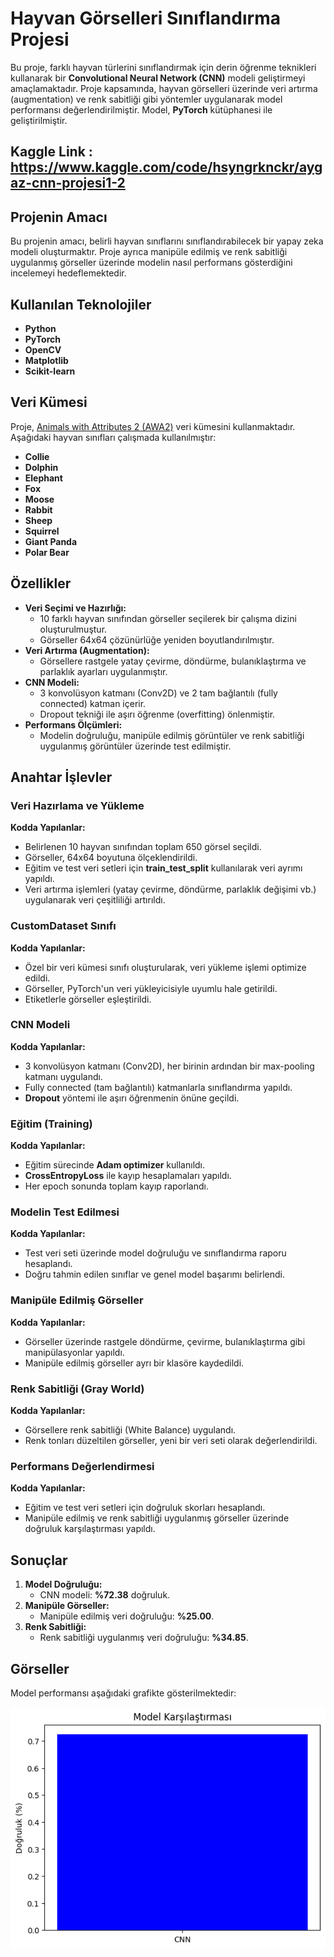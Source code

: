 # Hayvan Görselleri Sınıflandırma Projesi

Bu proje, farklı hayvan türlerini sınıflandırmak için derin öğrenme teknikleri kullanarak bir **Convolutional Neural Network (CNN)** modeli geliştirmeyi amaçlamaktadır. Proje kapsamında, hayvan görselleri üzerinde veri artırma (augmentation) ve renk sabitliği gibi yöntemler uygulanarak model performansı değerlendirilmiştir. Model, **PyTorch** kütüphanesi ile geliştirilmiştir.

## Kaggle Link : https://www.kaggle.com/code/hsyngrknckr/aygaz-cnn-projesi1-2

## Projenin Amacı

Bu projenin amacı, belirli hayvan sınıflarını sınıflandırabilecek bir yapay zeka modeli oluşturmaktır. Proje ayrıca manipüle edilmiş ve renk sabitliği uygulanmış görseller üzerinde modelin nasıl performans gösterdiğini incelemeyi hedeflemektedir.

## Kullanılan Teknolojiler

- **Python**
- **PyTorch**
- **OpenCV**
- **Matplotlib**
- **Scikit-learn**

## Veri Kümesi

Proje, [Animals with Attributes 2 (AWA2)](https://cvml.ist.ac.at/AwA2/) veri kümesini kullanmaktadır. Aşağıdaki hayvan sınıfları çalışmada kullanılmıştır:

- **Collie**
- **Dolphin**
- **Elephant**
- **Fox**
- **Moose**
- **Rabbit**
- **Sheep**
- **Squirrel**
- **Giant Panda**
- **Polar Bear**

## Özellikler

- **Veri Seçimi ve Hazırlığı:**
  - 10 farklı hayvan sınıfından görseller seçilerek bir çalışma dizini oluşturulmuştur.
  - Görseller 64x64 çözünürlüğe yeniden boyutlandırılmıştır.
- **Veri Artırma (Augmentation):**
  - Görsellere rastgele yatay çevirme, döndürme, bulanıklaştırma ve parlaklık ayarları uygulanmıştır.
- **CNN Modeli:**
  - 3 konvolüsyon katmanı (Conv2D) ve 2 tam bağlantılı (fully connected) katman içerir.
  - Dropout tekniği ile aşırı öğrenme (overfitting) önlenmiştir.
- **Performans Ölçümleri:**
  - Modelin doğruluğu, manipüle edilmiş görüntüler ve renk sabitliği uygulanmış görüntüler üzerinde test edilmiştir.
 
## Anahtar İşlevler

### Veri Hazırlama ve Yükleme
**Kodda Yapılanlar:**
- Belirlenen 10 hayvan sınıfından toplam 650 görsel seçildi.
- Görseller, 64x64 boyutuna ölçeklendirildi.
- Eğitim ve test veri setleri için **train_test_split** kullanılarak veri ayrımı yapıldı.
- Veri artırma işlemleri (yatay çevirme, döndürme, parlaklık değişimi vb.) uygulanarak veri çeşitliliği artırıldı.

### CustomDataset Sınıfı
**Kodda Yapılanlar:**
- Özel bir veri kümesi sınıfı oluşturularak, veri yükleme işlemi optimize edildi.
- Görseller, PyTorch'un veri yükleyicisiyle uyumlu hale getirildi.
- Etiketlerle görseller eşleştirildi.

### CNN Modeli
**Kodda Yapılanlar:**
- 3 konvolüsyon katmanı (Conv2D), her birinin ardından bir max-pooling katmanı uygulandı.
- Fully connected (tam bağlantılı) katmanlarla sınıflandırma yapıldı.
- **Dropout** yöntemi ile aşırı öğrenmenin önüne geçildi.

### Eğitim (Training)
**Kodda Yapılanlar:**
- Eğitim sürecinde **Adam optimizer** kullanıldı.
- **CrossEntropyLoss** ile kayıp hesaplamaları yapıldı.
- Her epoch sonunda toplam kayıp raporlandı.

### Modelin Test Edilmesi
**Kodda Yapılanlar:**
- Test veri seti üzerinde model doğruluğu ve sınıflandırma raporu hesaplandı.
- Doğru tahmin edilen sınıflar ve genel model başarımı belirlendi.

### Manipüle Edilmiş Görseller
**Kodda Yapılanlar:**
- Görseller üzerinde rastgele döndürme, çevirme, bulanıklaştırma gibi manipülasyonlar yapıldı.
- Manipüle edilmiş görseller ayrı bir klasöre kaydedildi.

### Renk Sabitliği (Gray World)
**Kodda Yapılanlar:**
- Görsellere renk sabitliği (White Balance) uygulandı.
- Renk tonları düzeltilen görseller, yeni bir veri seti olarak değerlendirildi.

### Performans Değerlendirmesi
**Kodda Yapılanlar:**
- Eğitim ve test veri setleri için doğruluk skorları hesaplandı.
- Manipüle edilmiş ve renk sabitliği uygulanmış görseller üzerinde doğruluk karşılaştırması yapıldı.

## Sonuçlar

1. **Model Doğruluğu:**
   - CNN modeli: **%72.38** doğruluk.
2. **Manipüle Görseller:**
   - Manipüle edilmiş veri doğruluğu: **%25.00**.
3. **Renk Sabitliği:**
   - Renk sabitliği uygulanmış veri doğruluğu: **%34.85**.

## Görseller

Model performansı aşağıdaki grafikte gösterilmektedir:

![Model Karşılaştırması](./Tablo.png)

